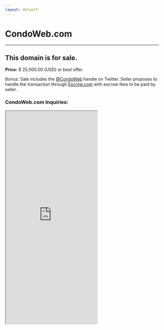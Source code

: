 ```yaml
---
layout: default
---
```

CondoWeb.com
===

<hr>

## This domain is for sale.

<p><strong>Price:</strong> $ 25,000.00 (USD) or best offer.</p>
<p>Bonus: Sale includes the <a href="http://twitter.com/condoweb">@CondoWeb</a> handle on Twitter. Seller proposes to handle the transaction through <a href="https://escrow.com">Escrow.com</a> with escrow fees to be paid by seller.</p>

### CondoWeb.com Inquiries:

<div class="iframe-wrap">
<iframe height="697" allowTransparency="true"frameborder="2" scrolling="no" class="webform"  src="https://wisdomgroup.wufoo.com/embed/s1kxy5mk1q4e7g8/"><a href="https://wisdomgroup.wufoo.com/forms/s1kxy5mk1q4e7g8/">Thanks for asking about CondoWeb.com.</a></iframe>
</div>
